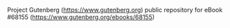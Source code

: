 Project Gutenberg (https://www.gutenberg.org) public repository for
eBook #68155 (https://www.gutenberg.org/ebooks/68155)
